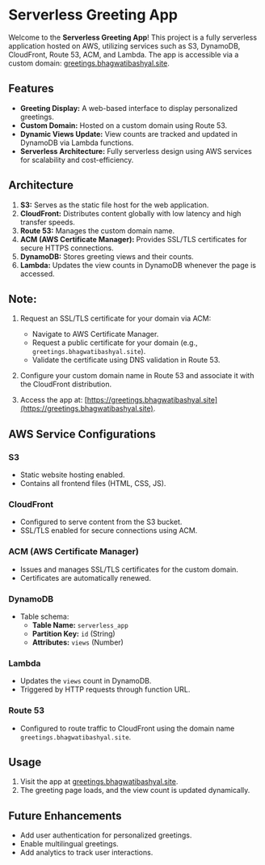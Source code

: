 # Serverless Greeting App

Welcome to the **Serverless Greeting App**! This project is a fully serverless application hosted on AWS, utilizing services such as S3, DynamoDB, CloudFront, Route 53, ACM, and Lambda. The app is accessible via a custom domain: [greetings.bhagwatibashyal.site](https://greetings.bhagwatibashyal.site).

## Features

- **Greeting Display:** A web-based interface to display personalized greetings.
- **Custom Domain:** Hosted on a custom domain using Route 53.
- **Dynamic Views Update:** View counts are tracked and updated in DynamoDB via Lambda functions.
- **Serverless Architecture:** Fully serverless design using AWS services for scalability and cost-efficiency.

## Architecture

1. **S3:** Serves as the static file host for the web application.
2. **CloudFront:** Distributes content globally with low latency and high transfer speeds.
3. **Route 53:** Manages the custom domain name.
4. **ACM (AWS Certificate Manager):** Provides SSL/TLS certificates for secure HTTPS connections.
5. **DynamoDB:** Stores greeting views and their counts.
6. **Lambda:** Updates the view counts in DynamoDB whenever the page is accessed.

## Note:

1. Request an SSL/TLS certificate for your domain via ACM:
   - Navigate to AWS Certificate Manager.
   - Request a public certificate for your domain (e.g., `greetings.bhagwatibashyal.site`).
   - Validate the certificate using DNS validation in Route 53.

2. Configure your custom domain name in Route 53 and associate it with the CloudFront distribution.

3. Access the app at: [https://greetings.bhagwatibashyal.site](https://greetings.bhagwatibashyal.site).

## AWS Service Configurations

### S3
- Static website hosting enabled.
- Contains all frontend files (HTML, CSS, JS).

### CloudFront
- Configured to serve content from the S3 bucket.
- SSL/TLS enabled for secure connections using ACM.

### ACM (AWS Certificate Manager)
- Issues and manages SSL/TLS certificates for the custom domain.
- Certificates are automatically renewed.

### DynamoDB
- Table schema:
  - **Table Name:** `serverless_app`
  - **Partition Key:** `id` (String)
  - **Attributes:** `views` (Number)

### Lambda
- Updates the `views` count in DynamoDB.
- Triggered by HTTP requests through function URL.

### Route 53
- Configured to route traffic to CloudFront using the domain name `greetings.bhagwatibashyal.site`.

## Usage

1. Visit the app at [greetings.bhagwatibashyal.site](https://greetings.bhagwatibashyal.site).
2. The greeting page loads, and the view count is updated dynamically.

## Future Enhancements
- Add user authentication for personalized greetings.
- Enable multilingual greetings.
- Add analytics to track user interactions.
